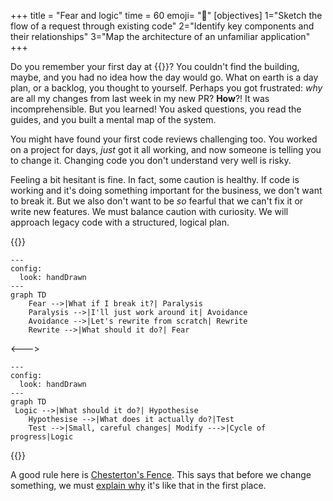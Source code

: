 +++
title = "Fear and logic"
time = 60
emoji= "🗿"
[objectives]
    1="Sketch the flow of a request through existing code"
    2="Identify key components and their relationships"
    3="Map the architecture of an unfamiliar application"
+++

Do you remember your first day at {{<our-name>}}? You couldn't find the building, maybe, and you had no idea how the day would go. What on earth is a day plan, or a backlog, you thought to yourself. Perhaps you got frustrated: _why_ are all my changes from last week in my new PR? **How**?! It was incomprehensible. But you learned! You asked questions, you read the guides, and you built a mental map of the system.

You might have found your first code reviews challenging too. You worked on a project for days, _just_ got it all working, and now someone is telling you to change it. Changing code you don't understand very well is risky.

Feeling a bit hesitant is fine. In fact, some caution is healthy. If code is working and it's doing something important for the business, we don't want to break it. But we also don't want to be _so_ fearful that we can't fix it or write new features. We must balance caution with curiosity. We will approach legacy code with a structured, logical plan.

{{<columns>}}

```mermaid
---
config:
  look: handDrawn
---
graph TD
    Fear -->|What if I break it?| Paralysis
    Paralysis -->|I'll just work around it| Avoidance
    Avoidance -->|Let's rewrite from scratch| Rewrite
    Rewrite -->|What should it do?| Fear

```

<--->

```mermaid
---
config:
  look: handDrawn
---
graph TD
 Logic -->|What should it do?| Hypothesise
    Hypothesise -->|What does it actually do?|Test
    Test -->|Small, careful changes| Modify --->|Cycle of progress|Logic

```

{{</columns>}}

A good rule here is [Chesterton's Fence](https://www.youtube.com/watch?v=qPGbl2gxGqI{). This says that before we change something, we must [explain why](https://thoughtbot.com/blog/chestertons-fence) it's like that in the first place.
